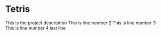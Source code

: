 # Tetris
This is the project description 
This is line number 2
This is line number 3
This is line number 4
last line

